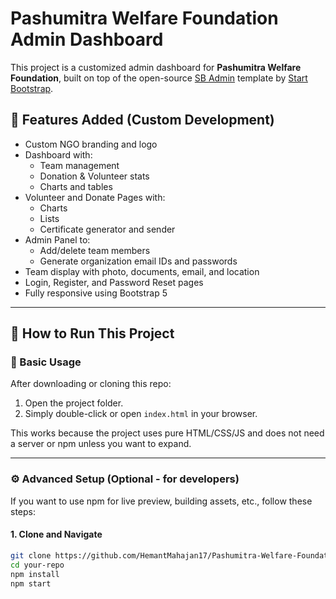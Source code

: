 # Pashumitra Welfare Foundation Admin Dashboard

This project is a customized admin dashboard for **Pashumitra Welfare Foundation**, built on top of the open-source [SB Admin](https://startbootstrap.com/template/sb-admin/) template by [Start Bootstrap](https://startbootstrap.com/).

## 🌟 Features Added (Custom Development)

- Custom NGO branding and logo
- Dashboard with:
  - Team management
  - Donation & Volunteer stats
  - Charts and tables
- Volunteer and Donate Pages with:
  - Charts
  - Lists
  - Certificate generator and sender
- Admin Panel to:
  - Add/delete team members
  - Generate organization email IDs and passwords
- Team display with photo, documents, email, and location
- Login, Register, and Password Reset pages
- Fully responsive using Bootstrap 5

---

## 🚀 How to Run This Project

### 🔧 Basic Usage

After downloading or cloning this repo:

1. Open the project folder.
2. Simply double-click or open `index.html` in your browser.

This works because the project uses pure HTML/CSS/JS and does not need a server or npm unless you want to expand.

---

### ⚙️ Advanced Setup (Optional - for developers)

If you want to use npm for live preview, building assets, etc., follow these steps:

#### 1. Clone and Navigate
```bash
git clone https://github.com/HemantMahajan17/Pashumitra-Welfare-Foundation-Admin-Dashboard.git
cd your-repo
npm install
npm start
